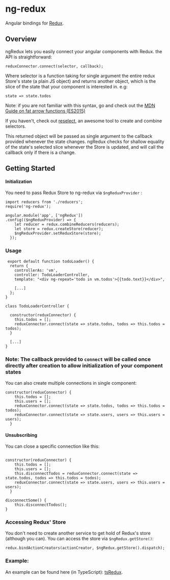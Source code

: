# ng-redux
Angular bindings for [Redux](https://github.com/gaearon/redux).

## Overview

ngRedux lets you easily connect your angular components with Redux.
the API is straightforward:

```JS
reduxConnector.connect(selector, callback);
```

Where selector is a function taking for single argument the entire redux Store's state (a plain JS object) and returns another object, which is the slice of the state that your component is interested in.
e.g:
```JS
state => state.todos
```
Note: if you are not familiar with this syntax, go and check out the [MDN Guide on fat arrow  functions (ES2015)](https://developer.mozilla.org/en-US/docs/Web/JavaScript/Reference/Functions/Arrow_functions)

If you haven't, check out [reselect](https://github.com/faassen/reselect), an awesome tool to create and combine selectors.


This returned object will be passed as single argument to the callback provided whenever the state changes.
ngRedux checks for shallow equality of the state's selected slice whenever the Store is updated, and will call the callback only if there is a change.


## Getting Started

#### Initialization
You need to pass Redux Store to ng-redux via ```$ngReduxProvider``` :

```JS
import reducers from './reducers';
require('ng-redux');

angular.module('app', ['ngRedux'])
.config(($ngReduxProvider) => {
    let reducer = redux.combineReducers(reducers);
    let store = redux.createStore(reducer);
    $ngReduxProvider.setReduxStore(store);
  });
```

### Usage
```JS
 export default function todoLoader() {
  return {
    controllerAs: 'vm',
    controller: TodoLoaderController,
    template: "<div ng-repeat='todo in vm.todos'>{{todo.text}}</div>",

    [...]
  };
}

class TodoLoaderController {

  constructor(reduxConnector) {
    this.todos = [];
    reduxConnector.connect(state => state.todos, todos => this.todos = todos);
  }

  [...]
}
```

### Note: The callback provided to ```connect``` will be called once directly after creation to allow initialization of your component states



You can also create multiple connections in single component:

```JS
constructor(reduxConnector) {
    this.todos = [];
    this.users = [];
    reduxConnector.connect(state => state.todos, todos => this.todos = todos);
    reduxConnector.connect(state => state.users, users => this.users = users);
  }
```


#### Unsubscribing

You can close a specific connection like this:

```JS

constructor(reduxConnector) {
    this.todos = [];
    this.users = [];
    this.disconnectTodos = reduxConnector.connect(state => state.todos, todos => this.todos = todos);
    reduxConnector.connect(state => state.users, users => this.users = users);
  }

disconnectSome() {
    this.disconnectTodos();
}

```


### Accessing Redux' Store
You don't need to create another service to get hold of Redux's store (although you can).
You can access the store via ```$ngRedux.getStore()```:

```JS
redux.bindActionCreators(actionCreator, $ngRedux.getStore().dispatch);
```


### Example:
An example can be found here (in TypeScript): [tsRedux](https://github.com/wbuchwalter/tsRedux/blob/master/src/components/regionLister.ts).

